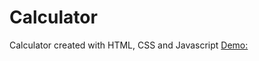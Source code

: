 # Calculator

Calculator created with HTML, CSS and Javascript
[Demo:](https://renee-schultz-wu.github.io/calculator/)